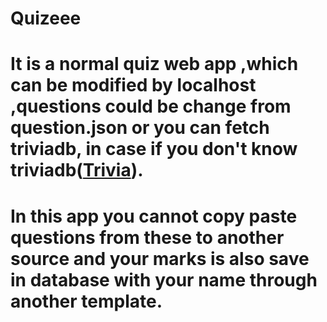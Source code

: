 # Quizeee
# It is a normal quiz web app ,which can be modified by localhost ,questions could be change from question.json or you can fetch triviadb, in case if you don't know triviadb([Trivia](https://opentdb.com/)).
# In this app you cannot copy paste questions from these to another source and your marks is also save in database with your name through another template.
